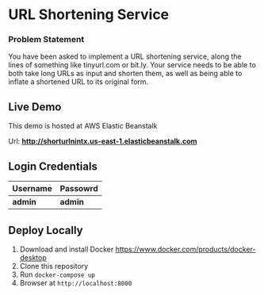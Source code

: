 # URL Shortening Service
### Problem Statement
You have been asked to implement a URL shortening service, along the lines of something like tinyurl.com or bit.ly. Your service needs to be able to both take long URLs as input and shorten them, as well as being able to inflate a shortened URL to its original form.

## Live Demo
This demo is hosted at AWS Elastic Beanstalk

Url: **http://shorturlnintx.us-east-1.elasticbeanstalk.com**

## Login Credentials
Username | Passowrd
--- | --- |
**admin** | **admin** |

## Deploy Locally
1. Download and install Docker https://www.docker.com/products/docker-desktop
2. Clone this repository 
3. Run `docker-compose up`
4. Browser at `http://localhost:8000`
